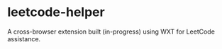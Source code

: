 # leetcode-helper

A cross-browser extension built (in-progress) using WXT for LeetCode assistance.
